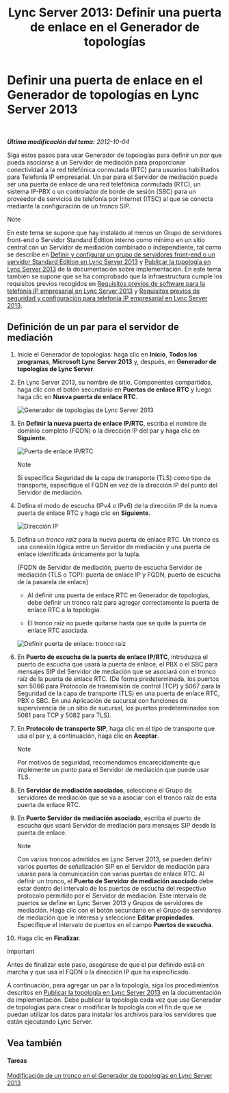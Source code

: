 ﻿---
title: 'Lync Server 2013: Definir una puerta de enlace en el Generador de topologías'
TOCTitle: Definir una puerta de enlace en el Generador de topologías
ms:assetid: 456e5a96-d9f6-42a6-862c-a69464391628
ms:mtpsurl: https://technet.microsoft.com/es-es/library/Gg425945(v=OCS.15)
ms:contentKeyID: 48275095
ms.date: 01/07/2017
mtps_version: v=OCS.15
ms.translationtype: HT
---

# Definir una puerta de enlace en el Generador de topologías en Lync Server 2013

 

_**Última modificación del tema:** 2012-10-04_

Siga estos pasos para usar Generador de topologías para definir un *par* que pueda asociarse a un Servidor de mediación para proporcionar conectividad a la red telefónica conmutada (RTC) para usuarios habilitados para Telefonía IP empresarial. Un par para el Servidor de mediación puede ser una puerta de enlace de una red telefónica conmutada (RTC), un sistema IP-PBX o un controlador de borde de sesión (SBC) para un proveedor de servicios de telefonía por Internet (ITSC) al que se conecta mediante la configuración de un tronco SIP.


> [!NOTE]
> En este tema se supone que hay instalado al menos un Grupo de servidores front-end o Servidor Standard Edition interno como mínimo en un sitio central con un Servidor de mediación combinado o independiente, tal como se describe en <A href="lync-server-2013-define-and-configure-a-front-end-pool-or-standard-edition-server.md">Definir y configurar un grupo de servidores front-end o un servidor Standard Edition en Lync Server 2013</A> y <A href="lync-server-2013-publish-the-topology.md">Publicar la topología en Lync Server 2013</A> de la documentación sobre implementación. En este tema también se supone que se ha comprobado que la infraestructura cumple los requisitos previos recogidos en <A href="lync-server-2013-software-prerequisites-for-enterprise-voice.md">Requisitos previos de software para la telefonía IP empresarial en Lync Server 2013</A> y <A href="lync-server-2013-security-and-configuration-prerequisites-for-enterprise-voice.md">Requisitos previos de seguridad y configuración para telefonía IP empresarial en Lync Server 2013</A>.



## Definición de un par para el servidor de mediación

1.  Inicie el Generador de topologías: haga clic en **Inicio**, **Todos los programas**, **Microsoft Lync Server 2013** y, después, en **Generador de topologías de Lync Server**.

2.  En Lync Server 2013, su nombre de sitio, Componentes compartidos, haga clic con el botón secundario en **Puertas de enlace RTC** y luego haga clic en **Nueva puerta de enlace RTC**.
    
    ![Generador de topologías de Lync Server 2013](images/Gg425945.d898c3c1-8798-4b74-8f02-b994ef3db4c1(OCS.15).png "Generador de topologías de Lync Server 2013")

3.  En **Definir la nueva puerta de enlace IP/RTC**, escriba el nombre de dominio completo (FQDN) o la dirección IP del par y haga clic en **Siguiente**.
    
    ![Puerta de enlace IP/RTC](images/Gg425945.8017ba5e-41bc-48d4-97d9-fd306cd322b8(OCS.15).png "Puerta de enlace IP/RTC")
    

    > [!NOTE]
    > Si especifica Seguridad de la capa de transporte (TLS) como tipo de transporte, especifique el FQDN en vez de la dirección IP del punto del Servidor de mediación.



4.  Defina el modo de escucha (IPv4 o IPv6) de la dirección IP de la nueva puerta de enlace RTC y haga clic en **Siguiente**.
    
    ![Dirección IP](images/Gg425945.c7fc0d12-adc8-45a7-aca1-b376e1d2fcec(OCS.15).png "Dirección IP")

5.  Defina un *tronco raíz* para la nueva puerta de enlace RTC. Un tronco es una conexión lógica entre un Servidor de mediación y una puerta de enlace identificada únicamente por la tupla.
    
    {FQDN de Servidor de mediación, puerto de escucha Servidor de mediación (TLS o TCP): puerta de enlace IP y FQDN, puerto de escucha de la pasarela de enlace}
    
      - Al definir una puerta de enlace RTC en Generador de topologías, debe definir un tronco raíz para agregar correctamente la puerta de enlace RTC a la topología.
    
      - El tronco raíz no puede quitarse hasta que se quite la puerta de enlace RTC asociada.
    
    ![Definir puerta de enlace: tronco raíz](images/Gg425945.3b030757-eb35-4616-bb6b-74ee67507e3d(OCS.15).png "Definir puerta de enlace: tronco raíz")

6.  En **Puerto de escucha de la puerta de enlace IP/RTC**, introduzca el puerto de escucha que usará la puerta de enlace, el PBX o el SBC para mensajes SIP del Servidor de mediación que se asociará con el tronco raíz de la puerta de enlace RTC. (De forma predeterminada, los puertos son 5066 para Protocolo de transmisión de control (TCP) y 5067 para la Seguridad de la capa de transporte (TLS) en una puerta de enlace RTC, PBX o SBC. En una Aplicación de sucursal con funciones de supervivencia de un sitio de sucursal, los puertos predeterminados son 5081 para TCP y 5082 para TLS).

7.  En **Protocolo de transporte SIP**, haga clic en el tipo de transporte que usa el par y, a continuación, haga clic en **Aceptar**.
    

    > [!NOTE]
    > Por motivos de seguridad, recomendamos encarecidamente que implemente un punto para el Servidor de mediación que puede usar TLS.



8.  En **Servidor de mediación asociados**, seleccione el Grupo de servidores de mediación que se va a asociar con el tronco raíz de esta puerta de enlace RTC.

9.  En **Puerto Servidor de mediación asociado**, escriba el puerto de escucha que usará Servidor de mediación para mensajes SIP desde la puerta de enlace.
    

    > [!NOTE]
    > Con varios troncos admitidos en Lync Server 2013, se pueden definir varios puertos de señalización SIP en el Servidor de mediación para usarse para la comunicación con varias puertas de enlace RTC. Al definir un tronco, el <STRONG>Puerto de Servidor de mediación asociado</STRONG> debe estar dentro del intervalo de los puertos de escucha del respectivo protocolo permitido por el Servidor de mediación. Este intervalo de puertos se define en Lync Server 2013 y Grupos de servidores de mediación. Haga clic con el botón secundario en el Grupo de servidores de mediación que le interesa y seleccione <STRONG>Editar propiedades</STRONG>. Especifique el intervalo de puertos en el campo <STRONG>Puertos de escucha</STRONG>.



10. Haga clic en **Finalizar**.

> [!IMPORTANT]  
> Antes de finalizar este paso, asegúrese de que el par definido está en marcha y que usa el FQDN o la dirección IP que ha especificado.



A continuación, para agregar un par a la topología, siga los procedimientos descritos en [Publicar la topología en Lync Server 2013](lync-server-2013-publish-the-topology.md) en la documentación de implementación. Debe publicar la topología cada vez que use Generador de topologías para crear o modificar la topología con el fin de que se puedan utilizar los datos para instalar los archivos para los servidores que están ejecutando Lync Server.

## Vea también

#### Tareas

[Modificación de un tronco en el Generador de topologías en Lync Server 2013](lync-server-2013-modify-a-trunk-in-topology-builder.md)

